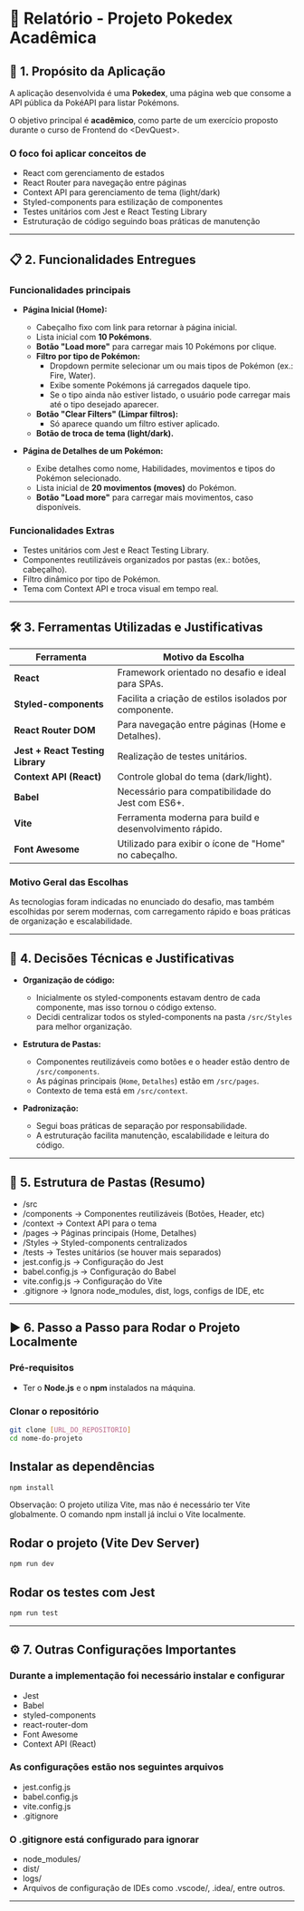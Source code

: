 # 📖 Relatório - Projeto Pokedex Acadêmica

## 📌 1. Propósito da Aplicação

A aplicação desenvolvida é uma **Pokedex**, uma página web que consome a API pública da PokéAPI para listar Pokémons.

O objetivo principal é **acadêmico**, como parte de um exercício proposto durante o curso de Frontend do \<DevQuest\>.

### O foco foi aplicar conceitos de

- React com gerenciamento de estados
- React Router para navegação entre páginas
- Context API para gerenciamento de tema (light/dark)
- Styled-components para estilização de componentes
- Testes unitários com Jest e React Testing Library
- Estruturação de código seguindo boas práticas de manutenção

---

## 📋 2. Funcionalidades Entregues

### Funcionalidades principais

- **Página Inicial (Home):**
  - Cabeçalho fixo com link para retornar à página inicial.
  - Lista inicial com **10 Pokémons**.
  - **Botão "Load more"** para carregar mais 10 Pokémons por clique.
  - **Filtro por tipo de Pokémon:**
    - Dropdown permite selecionar um ou mais tipos de Pokémon (ex.: Fire, Water).
    - Exibe somente Pokémons já carregados daquele tipo.
    - Se o tipo ainda não estiver listado, o usuário pode carregar mais até o tipo desejado aparecer.
  - **Botão "Clear Filters" (Limpar filtros):**
    - Só aparece quando um filtro estiver aplicado.
  - **Botão de troca de tema (light/dark).**

- **Página de Detalhes de um Pokémon:**
  - Exibe detalhes como nome, Habilidades, movimentos e tipos do Pokémon selecionado.
  - Lista inicial de **20 movimentos (moves)** do Pokémon.
  - **Botão "Load more"** para carregar mais movimentos, caso disponíveis.

### Funcionalidades Extras

- Testes unitários com Jest e React Testing Library.
- Componentes reutilizáveis organizados por pastas (ex.: botões, cabeçalho).
- Filtro dinâmico por tipo de Pokémon.
- Tema com Context API e troca visual em tempo real.

---

## 🛠️ 3. Ferramentas Utilizadas e Justificativas

| Ferramenta                       | Motivo da Escolha                                      |
|----------------------------------|--------------------------------------------------------|
| **React**                        | Framework orientado no desafio e ideal para SPAs.      |
| **Styled-components**            | Facilita a criação de estilos isolados por componente. |
| **React Router DOM**             | Para navegação entre páginas (Home e Detalhes).        |
| **Jest + React Testing Library** | Realização de testes unitários.                        |
| **Context API (React)**          | Controle global do tema (dark/light).                  |
| **Babel**                        | Necessário para compatibilidade do Jest com ES6+.      |
| **Vite**                         | Ferramenta moderna para build e desenvolvimento rápido.|
|**Font Awesome**                  | Utilizado para exibir o ícone de "Home" no cabeçalho.  |

### Motivo Geral das Escolhas

As tecnologias foram indicadas no enunciado do desafio, mas também escolhidas por serem modernas, com carregamento rápido e boas práticas de organização e escalabilidade.

---

## 🧱 4. Decisões Técnicas e Justificativas

- **Organização de código:**
  - Inicialmente os styled-components estavam dentro de cada componente, mas isso tornou o código extenso.
  - Decidi centralizar todos os styled-components na pasta `/src/Styles` para melhor organização.

- **Estrutura de Pastas:**
  - Componentes reutilizáveis como botões e o header estão dentro de `/src/components`.
  - As páginas principais (`Home`, `Detalhes`) estão em `/src/pages`.
  - Contexto de tema está em `/src/context`.

- **Padronização:**
  - Segui boas práticas de separação por responsabilidade.
  - A estruturação facilita manutenção, escalabilidade e leitura do código.

---

## 📂 5. Estrutura de Pastas (Resumo)

- /src
- /components → Componentes reutilizáveis (Botões, Header, etc)
- /context → Context API para o tema
- /pages → Páginas principais (Home, Detalhes)
- /Styles → Styled-components centralizados
- /tests → Testes unitários (se houver mais separados)
- jest.config.js → Configuração do Jest
- babel.config.js → Configuração do Babel
- vite.config.js → Configuração do Vite
- .gitignore → Ignora node_modules, dist, logs, configs de IDE, etc

---

## ▶️ 6. Passo a Passo para Rodar o Projeto Localmente

### Pré-requisitos

- Ter o **Node.js** e o **npm** instalados na máquina.

### Clonar o repositório

```bash
git clone [URL_DO_REPOSITORIO]
cd nome-do-projeto
```

## Instalar as dependências

```bash
npm install
```

Observação: O projeto utiliza Vite, mas não é necessário ter Vite globalmente. O comando npm install já inclui o Vite localmente.

## Rodar o projeto (Vite Dev Server)

```bash
npm run dev
```

## Rodar os testes com Jest

```bash
npm run test
```

---

## ⚙️ 7. Outras Configurações Importantes

### Durante a implementação foi necessário instalar e configurar

- Jest
- Babel
- styled-components
- react-router-dom
- Font Awesome
- Context API (React)

### As configurações estão nos seguintes arquivos

- jest.config.js
- babel.config.js
- vite.config.js
- .gitignore

### O .gitignore está configurado para ignorar

- node_modules/
- dist/
- logs/
- Arquivos de configuração de IDEs como .vscode/, .idea/, entre outros.

---

